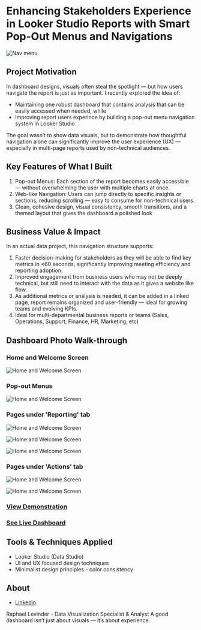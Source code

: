 # Enhancing Stakeholders Experience in Looker Studio Reports with Smart Pop-Out Menus and Navigations

![Nav menu](assests/nav%20menu%201.jpg)

## Project Motivation
In dashboard designs, visuals often steal the spotlight — but how users navigate the report is just as important. I recently explored the idea of:

* Maintaining one robust dashboard that contains analysis that can be easily accessed when needed, while
* Improving report users experince by building a pop-out menu navigation system in Looker Studio

The goal wasn’t to show data visuals, but to demonstrate how thoughtful navigation alone can significantly improve the user experience (UX) — especially in multi-page reports used by non-technical audiences.

## Key Features of What I Built
1. Pop-out Menus: Each section of the report becomes easily accessible — without overwhelming the user with multiple charts at once.
2. Web-like Navigation: Users can jump directly to specific insights or sections, reducing scrolling — easy to consume for non-technical users.
3. Clean, cohesive design, visual consistency, smooth transitions, and a themed layout that gives the dashboard a polished look 

## Business Value & Impact
In an actual data project, this navigation structure supports:
1. Faster decision-making for stakeholders as they will be able to find key metrics in <60 seconds, significantly improving meeting efficiency and reporting adoption.
2. Improved engagement from business users who may not be deeply technical, but still need to interact with the data as it gives a website like flow.
3. As additional metrics or analysis is needed, it can be added in a linked page, report remains organized and user-friendly — ideal for growing teams and evolving KPIs.
4. Ideal for multi-departmental business reports or teams (Sales, Operations, Support, Finance, HR, Marketing, etc)

## Dashboard Photo Walk-through

### Home and Welcome Screen
![Home and Welcome Screen](assests/home%20&%20welcome%20screen.jpg)

### Pop-out Menus
![Home and Welcome Screen](assests/pop%20out%20menus.jpg)

### Pages under 'Reporting' tab
![Home and Welcome Screen](assests/reporting%20pages%20-%201.jpg)

![Home and Welcome Screen](assests/reporting%20pages%20-%202.jpg)

![Home and Welcome Screen](assests/reporting%20pages%20-%203.jpg)

### Pages under 'Actions' tab
![Home and Welcome Screen](assests/actions%20pages%20-%201.jpg)

![Home and Welcome Screen](assests/actions%20pages%20-%202.jpg)

### [View Demonstration]([https://www.youtube.com/watch?v=j7B3QLhQR6A](https://youtu.be/j7B3QLhQR6A?si=chYqK607BCW8zOhX))
### [See Live Dashboard](https://lookerstudio.google.com/reporting/4422e641-b825-4143-b9be-b527795399d2)

## Tools & Techniques Applied
* Looker Studio (Data Studio)
* UI and UX focused design techniques
* Minimalist design principles - color consistency

## About
* [Linkedin](https://linkedin.com/in/raphaellevinder)

Raphael Levinder - Data Visualization Specialist & Analyst
A good dashboard isn’t just about visuals — it’s about experience.
